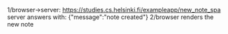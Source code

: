 1/browser->server: https://studies.cs.helsinki.fi/exampleapp/new_note_spa
    server answers with: {"message":"note created"}
2/browser renders the new note

    
